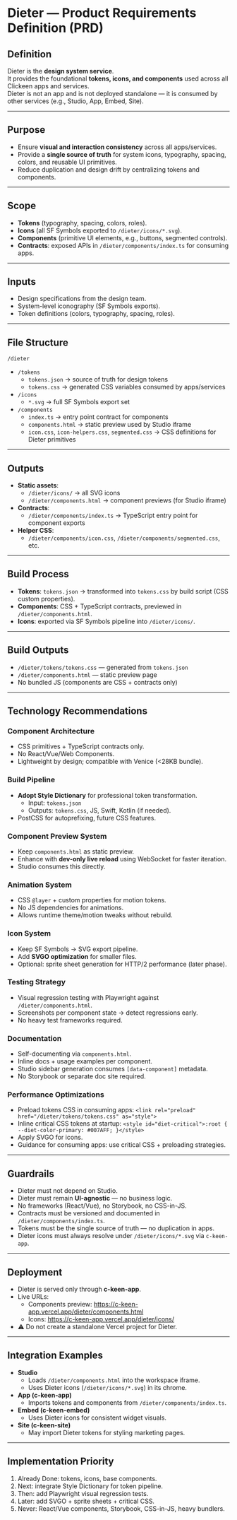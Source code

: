 # Dieter — Product Requirements Definition (PRD)

## Definition
Dieter is the **design system service**.  
It provides the foundational **tokens, icons, and components** used across all Clickeen apps and services.  
Dieter is not an app and is not deployed standalone — it is consumed by other services (e.g., Studio, App, Embed, Site).

---

## Purpose
- Ensure **visual and interaction consistency** across all apps/services.  
- Provide a **single source of truth** for system icons, typography, spacing, colors, and reusable UI primitives.  
- Reduce duplication and design drift by centralizing tokens and components.  

---

## Scope
- **Tokens** (typography, spacing, colors, roles).  
- **Icons** (all SF Symbols exported to `/dieter/icons/*.svg`).  
- **Components** (primitive UI elements, e.g., buttons, segmented controls).  
- **Contracts**: exposed APIs in `/dieter/components/index.ts` for consuming apps.  

---

## Inputs
- Design specifications from the design team.  
- System-level iconography (SF Symbols exports).  
- Token definitions (colors, typography, spacing, roles).  

---

## File Structure
`/dieter`  
- `/tokens`  
  - `tokens.json` → source of truth for design tokens  
  - `tokens.css` → generated CSS variables consumed by apps/services  
- `/icons`  
  - `*.svg` → full SF Symbols export set  
- `/components`  
  - `index.ts` → entry point contract for components  
  - `components.html` → static preview used by Studio iframe  
  - `icon.css`, `icon-helpers.css`, `segmented.css` → CSS definitions for Dieter primitives  

---

## Outputs
- **Static assets**:  
  - `/dieter/icons/` → all SVG icons  
  - `/dieter/components.html` → component previews (for Studio iframe)  
- **Contracts**:  
  - `/dieter/components/index.ts` → TypeScript entry point for component exports  
- **Helper CSS**:  
  - `/dieter/components/icon.css`, `/dieter/components/segmented.css`, etc.  

---

## Build Process
- **Tokens**: `tokens.json` → transformed into `tokens.css` by build script (CSS custom properties).  
- **Components**: CSS + TypeScript contracts, previewed in `/dieter/components.html`.  
- **Icons**: exported via SF Symbols pipeline into `/dieter/icons/`.  

---

## Build Outputs
- `/dieter/tokens/tokens.css` — generated from `tokens.json`  
- `/dieter/components.html` — static preview page  
- No bundled JS (components are CSS + contracts only)  

---

## Technology Recommendations

### Component Architecture
- CSS primitives + TypeScript contracts only.  
- No React/Vue/Web Components.  
- Lightweight by design; compatible with Venice (<28KB bundle).  

### Build Pipeline
- **Adopt Style Dictionary** for professional token transformation.  
  - Input: `tokens.json`  
  - Outputs: `tokens.css`, JS, Swift, Kotlin (if needed).  
- PostCSS for autoprefixing, future CSS features.  

### Component Preview System
- Keep `components.html` as static preview.  
- Enhance with **dev-only live reload** using WebSocket for faster iteration.  
- Studio consumes this directly.  

### Animation System
- CSS `@layer` + custom properties for motion tokens.  
- No JS dependencies for animations.  
- Allows runtime theme/motion tweaks without rebuild.  

### Icon System
- Keep SF Symbols → SVG export pipeline.  
- Add **SVGO optimization** for smaller files.  
- Optional: sprite sheet generation for HTTP/2 performance (later phase).  

### Testing Strategy
- Visual regression testing with Playwright against `/dieter/components.html`.  
- Screenshots per component state → detect regressions early.  
- No heavy test frameworks required.  

### Documentation
- Self-documenting via `components.html`.  
- Inline docs + usage examples per component.  
- Studio sidebar generation consumes `[data-component]` metadata.  
- No Storybook or separate doc site required.  

### Performance Optimizations
- Preload tokens CSS in consuming apps: `<link rel="preload" href="/dieter/tokens/tokens.css" as="style">`  
- Inline critical CSS tokens at startup: `<style id="diet-critical">:root { --diet-color-primary: #007AFF; }</style>`  
- Apply SVGO for icons.  
- Guidance for consuming apps: use critical CSS + preloading strategies.  

---

## Guardrails
- Dieter must not depend on Studio.  
- Dieter must remain **UI-agnostic** — no business logic.  
- No frameworks (React/Vue), no Storybook, no CSS-in-JS.  
- Contracts must be versioned and documented in `/dieter/components/index.ts`.  
- Tokens must be the single source of truth — no duplication in apps.  
- Dieter icons must always resolve under `/dieter/icons/*.svg` via `c-keen-app`.  

---

## Deployment
- Dieter is served only through **c-keen-app**.  
- Live URLs:  
  - Components preview: https://c-keen-app.vercel.app/dieter/components.html  
  - Icons: https://c-keen-app.vercel.app/dieter/icons/  
- ⚠️ Do not create a standalone Vercel project for Dieter.  

---

## Integration Examples
- **Studio**  
  - Loads `/dieter/components.html` into the workspace iframe.  
  - Uses Dieter icons (`/dieter/icons/*.svg`) in its chrome.  
- **App (c-keen-app)**  
  - Imports tokens and components from `/dieter/components/index.ts`.  
- **Embed (c-keen-embed)**  
  - Uses Dieter icons for consistent widget visuals.  
- **Site (c-keen-site)**  
  - May import Dieter tokens for styling marketing pages.  

---

## Implementation Priority
1. Already Done: tokens, icons, base components.  
2. Next: integrate Style Dictionary for token pipeline.  
3. Then: add Playwright visual regression tests.  
4. Later: add SVGO + sprite sheets + critical CSS.  
5. Never: React/Vue components, Storybook, CSS-in-JS, heavy bundlers.  